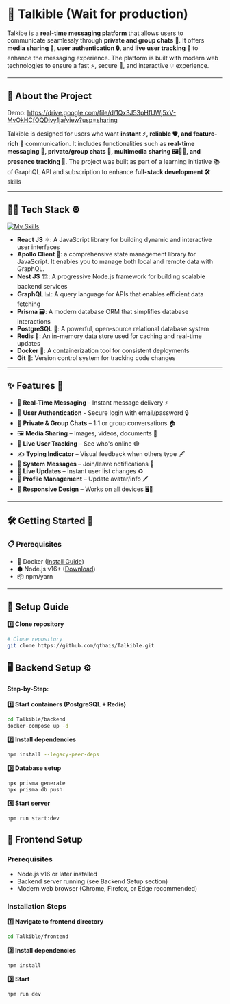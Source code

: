 # 💬 Talkible (Wait for production)
Talkibe is a **real-time messaging platform** that allows users to communicate seamlessly through **private and group chats** 👥. It offers **media sharing 📁, user authentication 🔒, and live user tracking 🎯** to enhance the messaging experience. The platform is built with modern web technologies to ensure a fast ⚡, secure 🔐, and interactive 💡 experience.

---

## 📝 About the Project
Demo: https://drive.google.com/file/d/1Qx3J53pHfUWj5xV-MvOkHCfOQDivy1ja/view?usp=sharing


Talkible is designed for users who want **instant ⚡, reliable 🛡️, and feature-rich 🎁** communication. It includes functionalities such as **real-time messaging 💬, private/group chats 👥, multimedia sharing 🖼️🎥📄, and presence tracking 🎯**. The project was built as part of a learning initiative 📚of GraphQL API and subscription to enhance **full-stack development 🛠️** skills

---

## 🧑‍💻 Tech Stack ⚙️
[![My Skills](https://skillicons.dev/icons?i=react,nestjs,graphql,prisma,postgres,redis,docker,git)](https://skillicons.dev)

- **React JS** ⚛️: A JavaScript library for building dynamic and interactive user interfaces
- **Apollo Client** 📡: a comprehensive state management library for JavaScript. It enables you to manage both local and remote data with GraphQL.
- **Nest JS** 🏗️: A progressive Node.js framework for building scalable backend services  
- **GraphQL** 📊: A query language for APIs that enables efficient data fetching  
- **Prisma** 🗃️: A modern database ORM that simplifies database interactions  
- **PostgreSQL** 🐘: A powerful, open-source relational database system  
- **Redis** 🧠: An in-memory data store used for caching and real-time updates  
- **Docker** 🐳: A containerization tool for consistent deployments  
- **Git** 🔀: Version control system for tracking code changes  

---

## ✨ Features 🌟

- 💬 **Real-Time Messaging** - Instant message delivery ⚡  
- 🔐 **User Authentication** - Secure login with email/password 🔒  
- 👥 **Private & Group Chats** – 1:1 or group conversations 🏠  
- 🖼️ **Media Sharing** – Images, videos, documents 📁  
- 🎯 **Live User Tracking** – See who's online 🟢  
- ✍️ **Typing Indicator** – Visual feedback when others type 🖋️  
- 🚪 **System Messages** – Join/leave notifications 🔔  
- 🔄 **Live Updates** – Instant user list changes ♻️  
- 👤 **Profile Management** – Update avatar/info 🖊️  
- 📱 **Responsive Design** – Works on all devices 🖥️📱  

---
  
## 🛠️ Getting Started 🚀

### 📋 Prerequisites
- 🐳 Docker ([Install Guide](https://docs.docker.com/get-docker/))  
- ⬢ Node.js v16+ ([Download](https://nodejs.org/))  
- 📦 npm/yarn  

---

## 🚀 Setup Guide
**1️⃣ Clone repository**
```bash
# Clone repository
git clone https://github.com/qthais/Talkible.git
```
## 🖥️ Backend Setup ⚙️

#### Step-by-Step:

**1️⃣ Start containers (PostgreSQL + Redis)**
```bash
cd Talkible/backend
docker-compose up -d
```
**2️⃣ Install dependencies**
```bash
npm install --legacy-peer-deps
```
**3️⃣ Database setup**
```bash
npx prisma generate
npx prisma db push
```
**4️⃣ Start server**
```bash
npm run start:dev
```
## 📱 Frontend Setup

### Prerequisites
- Node.js v16 or later installed
- Backend server running (see Backend Setup section)
- Modern web browser (Chrome, Firefox, or Edge recommended)

### Installation Steps

**1️⃣ Navigate to frontend directory**
```bash
cd Talkible/frontend
```
**2️⃣ Install dependencies**
```bash
npm install 
```
**3️⃣ Start**
```bash
npm run dev
```
